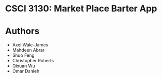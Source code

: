 # CSCI 3130: Market Place Barter App

# Authors
- Axel Wale-James
- Mahdeen Abrar
- Shuo Feng
- Christopher Roberts
- Qixuan Wu
- Omar Dahleh
